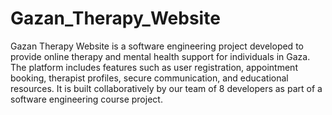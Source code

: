 # Gazan_Therapy_Website
Gazan Therapy Website is a software engineering project developed to provide online therapy and mental health support for individuals in Gaza. The platform includes features such as user registration, appointment booking, therapist profiles, secure communication, and educational resources. It is built collaboratively by our team of 8 developers as part of a software engineering course project.
